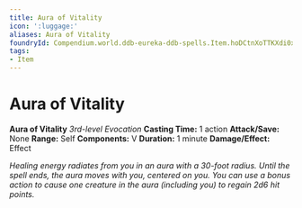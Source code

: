 ```yaml
---
title: Aura of Vitality
icon: ':luggage:'
aliases: Aura of Vitality
foundryId: Compendium.world.ddb-eureka-ddb-spells.Item.hoDCtnXoTTKXdi0x
tags:
- Item
---
```


# Aura of Vitality

**Aura of Vitality**
_3rd-level Evocation_
**Casting Time:** 1 action
**Attack/Save:** None
**Range:** Self
**Components:** V
**Duration:** 1 minute
**Damage/Effect:** Effect

*Healing energy radiates from you in an aura with a 30-foot radius. Until the spell ends, the aura moves with you, centered on you. You can use a bonus action to cause one creature in the aura (including you) to regain 2d6 hit points.*